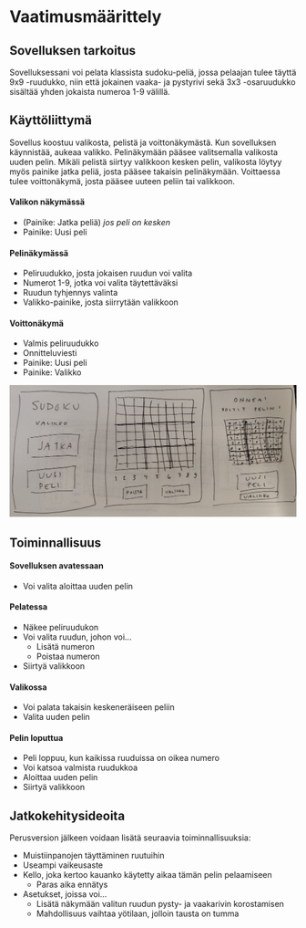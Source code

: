 # Vaatimusmäärittely

## Sovelluksen tarkoitus

Sovelluksessani voi pelata klassista sudoku-peliä, jossa pelaajan tulee täyttä 9x9 -ruudukko, niin että jokainen vaaka- ja pystyrivi sekä 3x3 -osaruudukko
sisältää yhden jokaista numeroa 1-9 välillä. 

## Käyttöliittymä

Sovellus koostuu valikosta, pelistä ja voittonäkymästä. Kun sovelluksen käynnistää, aukeaa valikko. Pelinäkymään pääsee valitsemalla valikosta uuden pelin. Mikäli pelistä siirtyy valikkoon kesken pelin, valikosta löytyy myös painike jatka peliä, josta pääsee takaisin pelinäkymään. Voittaessa tulee voittonäkymä, josta pääsee uuteen peliin tai valikkoon.

#### Valikon näkymässä
- (Painike: Jatka peliä) *jos peli on kesken*
- Painike: Uusi peli

#### Pelinäkymässä
- Peliruudukko, josta jokaisen ruudun voi valita
- Numerot 1-9, jotka voi valita täytettäväksi
- Ruudun tyhjennys valinta
- Valikko-painike, josta siirrytään valikkoon

#### Voittonäkymä

- Valmis peliruudukko
- Onnitteluviesti
- Painike: Uusi peli
- Painike: Valikko

![Hahmotelma käyttöliittymästä](kayttisHahmotelma.jpeg)

## Toiminnallisuus

#### Sovelluksen avatessaan

- Voi valita aloittaa uuden pelin

#### Pelatessa

- Näkee peliruudukon
- Voi valita ruudun, johon voi...
  - Lisätä numeron
  - Poistaa numeron
- Siirtyä valikkoon

#### Valikossa

- Voi palata takaisin keskeneräiseen peliin
- Valita uuden pelin

#### Pelin loputtua

- Peli loppuu, kun kaikissa ruuduissa on oikea numero
- Voi katsoa valmista ruudukkoa
- Aloittaa uuden pelin
- Siirtyä valikkoon

## Jatkokehitysideoita

Perusversion jälkeen voidaan lisätä seuraavia toiminnallisuuksia:

- Muistiinpanojen täyttäminen ruutuihin
- Useampi vaikeusaste
- Kello, joka kertoo kauanko käytetty aikaa tämän pelin pelaamiseen
  - Paras aika ennätys
- Asetukset, joissa voi...
  - Lisätä näkymään valitun ruudun pysty- ja vaakarivin korostamisen
  - Mahdollisuus vaihtaa yötilaan, jolloin tausta on tumma
